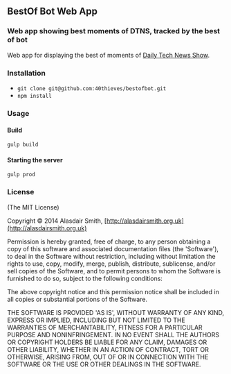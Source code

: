 ## BestOf Bot Web App

### Web app showing best moments of DTNS, tracked by the best of bot

Web app for displaying the best of moments of [Daily Tech News Show](http://dailytechnewsshow.com).

### Installation

* `git clone git@github.com:40thieves/bestofbot.git`
* `npm install`

### Usage

#### Build

`gulp build`

#### Starting the server

`gulp prod`

### License

(The MIT License)

Copyright &copy; 2014 Alasdair Smith, [http://alasdairsmith.org.uk](http://alasdairsmith.org.uk)

Permission is hereby granted, free of charge, to any person obtaining a copy of this software and associated documentation files (the 'Software'), to deal in the Software without restriction, including without limitation the rights to use, copy, modify, merge, publish, distribute, sublicense, and/or sell copies of the Software, and to permit persons to whom the Software is furnished to do so, subject to the following conditions:

The above copyright notice and this permission notice shall be included in all copies or substantial portions of the Software.

THE SOFTWARE IS PROVIDED 'AS IS', WITHOUT WARRANTY OF ANY KIND, EXPRESS OR IMPLIED, INCLUDING BUT NOT LIMITED TO THE WARRANTIES OF MERCHANTABILITY, FITNESS FOR A PARTICULAR PURPOSE AND NONINFRINGEMENT. IN NO EVENT SHALL THE AUTHORS OR COPYRIGHT HOLDERS BE LIABLE FOR ANY CLAIM, DAMAGES OR OTHER LIABILITY, WHETHER IN AN ACTION OF CONTRACT, TORT OR OTHERWISE, ARISING FROM, OUT OF OR IN CONNECTION WITH THE SOFTWARE OR THE USE OR OTHER DEALINGS IN THE SOFTWARE.


